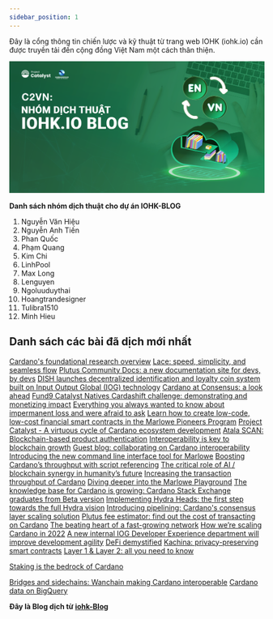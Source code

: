 ```yaml
---
sidebar_position: 1
---
```


Đây là cổng thông tin chiến lược và kỹ thuật từ trang web IOHK (iohk.io) cần được truyền tải đến cộng đồng Việt Nam một cách thân thiện.


![](img/Dich-thuat.png)


**Danh sách nhóm dịch thuật cho dự án IOHK-BLOG**

1. Nguyễn Văn Hiệu 
2. Nguyễn Anh Tiến
3. Phan Quốc
4. Phạm Quang
5. Kim Chi
6. LinhPool
7. Max Long
8. Lenguyen
9. Ngoluuduythai
10. Hoangtrandesigner
11. Tulibra1510
12. Minh Hieu

## Danh sách các bài đã dịch mới nhất

[Cardano's foundational research overview](https://cardano2vn.io/docs1/2022/06/2022-06-10-cardanos-foundational-research-overview/)
[Lace: speed, simplicity, and seamless flow](https://cardano2vn.io/docs1/2022/06/2022-06-10-lace-speed-simplicity-and-seamless-flow/)
[Plutus Community Docs: a new documentation site for devs, by devs](https://cardano2vn.io/docs1/2022/06/2022-06-08-plutus-community-docs-a-new-documentation-site-for-devs-by-devs/)
[DISH launches decentralized identification and loyalty coin system built on Input Output Global (IOG) technology](https://cardano2vn.io/docs1/2022/06/2022-06-07-dish-launches-decentralized-identification-and-loyalty-coin-system-built-on-input-output-global-iog-technology/)
[Cardano at Consensus: a look ahead](https://cardano2vn.io/docs1/2022/06/2022-06-06-cardano-at-consensus-a-look-ahead/)
[Fund9 Catalyst Natives Cardashift challenge: demonstrating and monetizing impact](https://cardano2vn.io/docs1/2022/06/2022-06-01-fund9-catalyst-natives-cardashift-challenge-demonstrating-and-monetizing-impact/)
[Everything you always wanted to know about impermanent loss and were afraid to ask](https://cardano2vn.io/docs1/2022/05/2022-05-27-everything-you-always-wanted-to-know-about-impermanent-loss-and-were-afraid-to-ask/)
[Learn how to create low-code, low-cost financial smart contracts in the Marlowe Pioneers Program](https://cardano2vn.io/docs1/2022/05/2022-05-11-learn-how-to-create-low-code-low-cost-financial-smart-contracts-in-the-marlowe-pioneers-program/)
[Project Catalyst - A virtuous cycle of Cardano ecosystem development](https://cardano2vn.io/docs1/2022/05/2022-05-10-project-catalyst-a-virtuous-cycle-of-cardano-ecosystem-development-investing-in-great-ideas-to-make-positive-real-world-changes/)
[Atala SCAN: Blockchain-based product authentication](https://cardano2vn.io/docs1/2022/05/2022-05-04-atala-scan-blockchain-based-product-authentication/)
[Interoperability is key to blockchain growth](https://cardano2vn.io/docs1/2022/04/2022-04-28-interoperability-is-key-to-blockchain-growth/)
[Guest blog: collaborating on Cardano interoperability](https://cardano2vn.io/docs1/2022/04/2022-04-27-guest-blog-collaborating-on-cardano-interoperability/)
[Introducing the new command line interface tool for Marlowe](https://cardano2vn.io/docs1/2022/04/2022-04-19-introducing-the-new-command-line-interface-tool-for-marlowe/)
[Boosting Cardano’s throughput with script referencing](https://cardano2vn.io/docs1/2022/04/2022-04-13-boosting-cardano-s-throughput-with-script-referencing/)
[The critical role of AI / blockchain synergy in humanity’s future](https://cardano2vn.io/docs1/2022/03/2022-03-30-the-critical-role-of-ai-blockchain-synergy-in-humanity-s-future/)
[Increasing the transaction throughput of Cardano](https://cardano2vn.io/docs1/2022/03/2022-03-21-increasing-the-transaction-throughput-of-cardano/)
[Diving deeper into the Marlowe Playground](https://cardano2vn.io/docs1/2022/03/2022-03-04-diving-deeper-into-the-marlowe-playground/)
[The knowledge base for Cardano is growing: Cardano Stack Exchange graduates from Beta version](https://cardano2vn.io/docs1/2022/02/2022-02-07-the-knowledge-base-for-cardano-is-growing-cardano-stack-exchange-graduates-from-beta-version/)
[Implementing Hydra Heads: the first step towards the full Hydra vision](https://cardano2vn.io/docs1/2022/02/2022-02-03-implementing-hydra-heads-the-first-step-towards-the-full-hydra-vision/)
[Introducing pipelining: Cardano's consensus layer scaling solution](https://cardano2vn.io/docs1/2022/02/2022-02-01-introducing-pipelining-cardanos-consensus-layer-scaling-solution/)
[Plutus fee estimator: find out the cost of transacting on Cardano](https://cardano2vn.io/docs1/2022/01/2022-01-21-plutus-fee-estimator-find-out-the-cost-of-transacting-on-cardano/)
[The beating heart of a fast-growing network](https://cardano2vn.io/docs1/2022/01/2022-01-19-the-beating-heart-of-a-fast-growing-network/)
[How we’re scaling Cardano in 2022](https://cardano2vn.io/docs1/2022/01/2022-01-14-how-we-re-scaling-cardano-in-2022/)
[A new internal IOG Developer Experience department will improve development agility](https://cardano2vn.io/docs1/2022/01/2022-01-13-a-new-internal-iog-developer-experience-department/)
[DeFi demystified](https://cardano2vn.io/docs1/2022/01/2022-01-10-defi-demystified/)
[Kachina: privacy-preserving smart contracts](https://cardano2vn.io/docs1/2022/08/2022-08-05-kachina-privacy-preserving-smart-contracts/)
[Layer 1 & Layer 2: all you need to know](https://cardano2vn.io/docs1/2022/08/2022-08-05-layer-1-layer-2-all-you-need-to-know/)
 
[Staking is the bedrock of Cardano](https://cardano2vn.io/docs1/2022/07/2022-07-28-staking-is-the-bedrock-of-cardano/)
 
[Bridges and sidechains: Wanchain making Cardano interoperable](https://cardano2vn.io/docs1/2022/07/2022-07-08-bridges-and-sidechains-wanchain-making-cardano-interoperable/)
[Cardano data on BigQuery](https://cardano2vn.io/docs1/2022/07/2022-07-01-cardano-data-on-bigquery/)
 

**Đây là Blog dịch từ [iohk-Blog](https://iohk.io/en/blog/posts/page-1/)**
